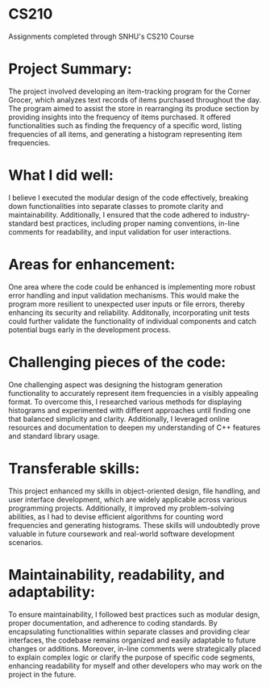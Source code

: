 # CS210
Assignments completed through SNHU's CS210 Course

# Project Summary:
The project involved developing an item-tracking program for the Corner Grocer, which analyzes text records of items purchased throughout the day. The program aimed to assist the store in rearranging its produce section by providing insights into the frequency of items purchased. It offered functionalities such as finding the frequency of a specific word, listing frequencies of all items, and generating a histogram representing item frequencies.

# What I did well:
I believe I executed the modular design of the code effectively, breaking down functionalities into separate classes to promote clarity and maintainability. Additionally, I ensured that the code adhered to industry-standard best practices, including proper naming conventions, in-line comments for readability, and input validation for user interactions.

# Areas for enhancement:
One area where the code could be enhanced is implementing more robust error handling and input validation mechanisms. This would make the program more resilient to unexpected user inputs or file errors, thereby enhancing its security and reliability. Additonally, incorporating unit tests could further validate the functionality of individual components and catch potential bugs early in the development process.

# Challenging pieces of the code:
One challenging aspect was designing the histogram generation functionality to accurately represent item frequencies in a visibly appealing format. To overcome this, I researched various methods for displaying histograms and experimented with different approaches until finding one that balanced simplicity and clarity. Additionally, I leveraged online resources and documentation to deepen my understanding of C++ features and standard library usage.

# Transferable skills:
This project enhanced my skills in object-oriented design, file handling, and user interface development, which are widely applicable across various programming projects. Additionally, it improved my problem-solving abilities, as I had to devise efficient algorithms for counting word frequencies and generating histograms. These skills will undoubtedly prove valuable in future coursework and real-world software development scenarios.

# Maintainability, readability, and adaptability:
To ensure maintainability, I followed best practices such as modular design, proper documentation, and adherence to coding standards. By encapsulating functionalities within separate classes and providing clear interfaces, the codebase remains organized and easily adaptable to future changes or additions. Moreover, in-line comments were strategically placed to explain complex logic or clarify the purpose of specific code segments, enhancing readability for myself and other developers who may work on the project in the future. 
